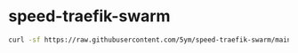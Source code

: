 # speed-traefik-swarm

```sh
curl -sf https://raw.githubusercontent.com/5ym/speed-traefik-swarm/main/init.sh | sh -s
```
